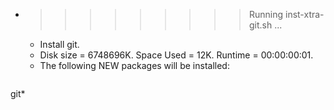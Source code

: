 * >>>>>>>>> Running inst-xtra-git.sh ...
  * Install git.
  * Disk size = 6748696K. Space Used = 12K. Runtime = 00:00:00:01.
  * The following NEW packages will be installed:
  ```bash
git*
  ```

